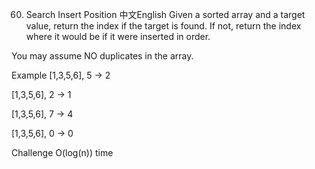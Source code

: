 60. Search Insert Position
中文English
Given a sorted array and a target value, return the index if the target is found. If not, return the index where it would be if it were inserted in order.

You may assume NO duplicates in the array.

Example
[1,3,5,6], 5 → 2

[1,3,5,6], 2 → 1

[1,3,5,6], 7 → 4

[1,3,5,6], 0 → 0

Challenge
O(log(n)) time